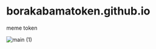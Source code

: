 # borakabamatoken.github.io
meme token

![main (1)](https://github.com/borakabamatoken/borakabamatoken.github.io/assets/167022030/51b248a8-eca9-450d-859a-06f35f4a0898)
